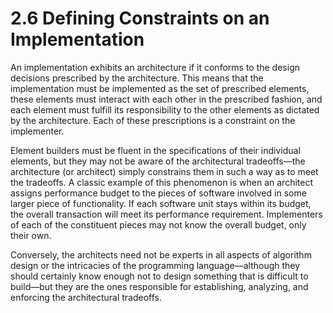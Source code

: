 2.6 Defining Constraints on an Implementation
===

An implementation exhibits an architecture if it conforms to the design decisions prescribed by the architecture. This means that the implementation must be implemented as the set of prescribed elements, these elements must interact with each other in the prescribed fashion, and each element must fulfill its responsibility to the other elements as dictated by the architecture. Each of these prescriptions is a constraint on the implementer.

Element builders must be fluent in the specifications of their individual elements, but they may not be aware of the architectural tradeoffs—the architecture (or architect) simply constrains them in such a way as to meet the tradeoffs. A classic example of this phenomenon is when an architect assigns performance budget to the pieces of software involved in some larger piece of functionality. If each software unit stays within its budget, the overall transaction will meet its performance requirement. Implementers of each of the constituent pieces may not know the overall budget, only their own.

Conversely, the architects need not be experts in all aspects of algorithm design or the intricacies of the programming language—although they should certainly know enough not to design something that is difficult to build—but they are the ones responsible for establishing, analyzing, and enforcing the architectural tradeoffs.